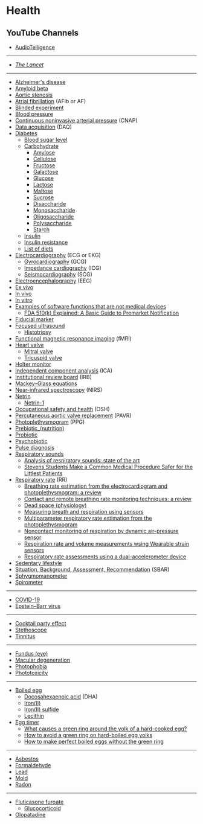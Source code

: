# Health
## YouTube Channels
* [AudioTelligence](https://www.youtube.com/@audiotelligence5387)
---
* [*The Lancet*](https://en.wikipedia.org/wiki/The_Lancet)
---
* [Alzheimer's disease](https://en.wikipedia.org/wiki/Alzheimer%27s_disease)
* [Amyloid beta](https://en.wikipedia.org/wiki/Amyloid_beta)
* [Aortic stenosis](https://en.wikipedia.org/wiki/Aortic_stenosis)
* [Atrial fibrillation](https://en.wikipedia.org/wiki/Atrial_fibrillation) (AFib or AF)
* [Blinded experiment](https://en.wikipedia.org/wiki/Blinded_experiment)
* [Blood pressure](https://en.wikipedia.org/wiki/Blood_pressure)
* [Continuous noninvasive arterial pressure](https://en.wikipedia.org/wiki/Continuous_noninvasive_arterial_pressure) (CNAP)
* [Data acquisition](https://en.wikipedia.org/wiki/Data_acquisition) (DAQ)
* [Diabetes](https://en.wikipedia.org/wiki/Diabetes)
  * [Blood sugar level](https://en.wikipedia.org/wiki/Blood_sugar_level)
  * [Carbohydrate](https://en.wikipedia.org/wiki/Carbohydrate)
    * [Amylose](https://en.wikipedia.org/wiki/Amylose)
    * [Cellulose](https://en.wikipedia.org/wiki/Cellulose)
    * [Fructose](https://en.wikipedia.org/wiki/Fructose)
    * [Galactose](https://en.wikipedia.org/wiki/Galactose)
    * [Glucose](https://en.wikipedia.org/wiki/Glucose)
    * [Lactose](https://en.wikipedia.org/wiki/Lactose)
    * [Maltose](https://en.wikipedia.org/wiki/Maltose)
    * [Sucrose](https://en.wikipedia.org/wiki/Sucrose)
    * [Disaccharide](https://en.wikipedia.org/wiki/Disaccharide)
    * [Monosaccharide](https://en.wikipedia.org/wiki/Monosaccharide)
    * [Oligosaccharide](https://en.wikipedia.org/wiki/Oligosaccharide)
    * [Polysaccharide](https://en.wikipedia.org/wiki/Polysaccharide)
    * [Starch](https://en.wikipedia.org/wiki/Starch)
  * [Insulin](https://en.wikipedia.org/wiki/Insulin)
  * [Insulin resistance](https://en.wikipedia.org/wiki/Insulin_resistance)
  * [List of diets](https://en.wikipedia.org/wiki/List_of_diets)
* [Electrocardiography](https://en.wikipedia.org/wiki/Electrocardiography) (ECG or EKG)
  * [Gyrocardiography](https://www.ncbi.nlm.nih.gov/pmc/articles/PMC7700364/) (GCG)
  * [Impedance cardiography](https://en.wikipedia.org/wiki/Impedance_cardiography) (ICG)
  * [Seismocardiography](https://www.ncbi.nlm.nih.gov/pmc/articles/PMC8189030/) (SCG)
* [Electroencephalography](https://en.wikipedia.org/wiki/Electroencephalography) (EEG)
* [Ex vivo](https://en.wikipedia.org/wiki/Ex_vivo)
* [In vivo](https://en.wikipedia.org/wiki/In_vivo)
* [In vitro](https://en.wikipedia.org/wiki/In_vitro)
* [Examples of software functions that are not medical devices](https://www.fda.gov/medical-devices/device-software-functions-including-mobile-medical-applications/examples-software-functions-are-not-medical-devices)
  * [FDA 510(k) Explained: A Basic Guide to Premarket Notification](https://www.thefdagroup.com/blog/510k-explained)
* [Fiducial marker](https://en.wikipedia.org/wiki/Fiducial_marker)
* [Focused ultrasound](https://en.wikipedia.org/wiki/Focused_ultrasound)
  * [Histotripsy](https://en.wiktionary.org/wiki/histotripsy)
* [Functional magnetic resonance imaging](https://en.wikipedia.org/wiki/Functional_magnetic_resonance_imaging) (fMRI)
* [Heart valve](https://en.wikipedia.org/wiki/Heart_valve)
  * [Mitral valve](https://en.wikipedia.org/wiki/Mitral_valve)
  * [Tricuspid valve](https://en.wikipedia.org/wiki/Tricuspid_valve)
* [Holter monitor](https://en.wikipedia.org/wiki/Holter_monitor)
* [Independent component analysis](https://en.wikipedia.org/wiki/Independent_component_analysis) (ICA)
* [Institutional review board](https://en.wikipedia.org/wiki/Institutional_review_board) (IRB)
* [Mackey–Glass equations](https://en.wikipedia.org/wiki/Mackey%E2%80%93Glass_equations)
* [Near-infrared spectroscopy](https://en.wikipedia.org/wiki/Near-infrared_spectroscopy) (NIRS)
* [Netrin](https://en.wikipedia.org/wiki/Netrin)
  * [Netrin-1](https://en.wikipedia.org/wiki/Netrin_1)
* [Occupational safety and health](https://en.wikipedia.org/wiki/Occupational_safety_and_health) (OSH)
* [Percutaneous aortic valve replacement](https://en.wikipedia.org/wiki/Percutaneous_aortic_valve_replacement) (PAVR)
* [Photoplethysmogram](https://en.wikipedia.org/wiki/Photoplethysmogram) (PPG)
* [Prebiotic_(nutrition)](https://en.wikipedia.org/wiki/Prebiotic_(nutrition))
* [Probiotic](https://en.wikipedia.org/wiki/Probiotic)
* [Psychobiotic](https://en.wikipedia.org/wiki/Psychobiotic)
* [Pulse diagnosis](https://en.wikipedia.org/wiki/Pulse_diagnosis)
* [Respiratory sounds](https://en.wikipedia.org/wiki/Respiratory_sounds)
  * [Analysis of respiratory sounds: state of the art](https://www.ncbi.nlm.nih.gov/pmc/articles/PMC2990233/)
  * [Stevens Students Make a Common Medical Procedure Safer for the Littlest Patients](https://www.stevens.edu/news/stevens-students-make-common-medical-procedure-safer-littlest-patients)
* [Respiratory rate](https://en.wikipedia.org/wiki/Respiratory_rate) (RR)
  * [Breathing rate estimation from the electrocardiogram and photoplethysmogram: a review](https://ieeexplore.ieee.org/document/8081839)
  * [Contact and remote breathing rate monitoring techniques: a review](https://www.ncbi.nlm.nih.gov/pmc/articles/PMC8769001/)
  * [Dead space (physiology)](https://en.wikipedia.org/wiki/Dead_space_(physiology))
  * [Measuring breath and respiration using sensors](https://www.news-medical.net/whitepaper/20181015/Measuring-Breath-and-Respiration-Using-Sensors.aspx)
  * [Multiparameter respiratory rate estimation from the photoplethysmogram](https://ieeexplore.ieee.org/document/6458992)
  * [Noncontact monitoring of respiration by dynamic air-pressure sensor](https://www.ncbi.nlm.nih.gov/pmc/articles/PMC4581013/)
  * [Respiration rate and volume measurements wsing Wearable strain sensors](https://www.nature.com/articles/s41746-019-0083-3)
  * [Respiratory rate assessments using a dual-accelerometer device](https://www.sciencedirect.com/science/article/abs/pii/S1569904813003698)
* [Sedentary lifestyle](https://en.wikipedia.org/wiki/Sedentary_lifestyle)
* [Situation, Background, Assessment, Recommendation](https://en.wikipedia.org/wiki/SBAR) (SBAR)
* [Sphygmomanometer](https://en.wikipedia.org/wiki/Sphygmomanometer)
* [Spirometer](https://en.wikipedia.org/wiki/Spirometer)
---
* [COVID-19](https://en.wikipedia.org/wiki/COVID-19)
* [Epstein–Barr virus](https://en.wikipedia.org/wiki/Epstein%E2%80%93Barr_virus)
---
* [Cocktail party effect](https://en.wikipedia.org/wiki/Cocktail_party_effect)
* [Stethoscope](Stethoscope)
* [Tinnitus](https://en.wikipedia.org/wiki/Tinnitus)
---
* [Fundus (eye)](https://en.wikipedia.org/wiki/Fundus_(eye))
* [Macular degeneration](https://en.wikipedia.org/wiki/Macular_degeneration)
* [Photophobia](https://en.wikipedia.org/wiki/Photophobia)
* [Phototoxicity](https://en.wikipedia.org/wiki/Phototoxicity)
---
* [Boiled egg](https://en.wikipedia.org/wiki/Boiled_egg)
  * [Docosahexaenoic acid](https://en.wikipedia.org/wiki/Docosahexaenoic_acid) (DHA)
  * [Iron(II)](https://en.wikipedia.org/wiki/Iron(II))
  * [Iron(II) sulfide](https://en.wikipedia.org/wiki/Iron(II)_sulfide)
  * [Lecithin](https://en.wikipedia.org/wiki/Lecithin)
* [Egg timer](https://en.wikipedia.org/wiki/Egg_timer)
  * [What causes a green ring around the yolk of a hard-cooked egg?](https://ask.usda.gov/s/article/What-causes-a-green-ring-around-the-yolk-of-a-hard-cooked-egg)
  * [How to avoid a green ring on hard-boiled egg yolks](https://food.unl.edu/how-avoid-green-ring-hard-boiled-egg-yolks)
  * [How to make perfect boiled eggs without the green ring](https://www.uaex.uada.edu/counties/miller/news/fcs/meats-proteins/How%20to%20Make%20Perfect%20Boiled%20Eggs%20Without%20the%20Green%20Ring.aspx)
---
* [Asbestos](https://en.wikipedia.org/wiki/Asbestos)
* [Formaldehyde](https://en.wikipedia.org/wiki/Formaldehyde)
* [Lead](https://en.wikipedia.org/wiki/Lead)
* [Mold](https://en.wikipedia.org/wiki/Mold)
* [Radon](https://en.wikipedia.org/wiki/Radon)
---
* [Fluticasone furoate](https://en.wikipedia.org/wiki/Fluticasone_furoate)
  * [Glucocorticoid](https://en.wikipedia.org/wiki/Glucocorticoid)
* [Olopatadine](https://en.wikipedia.org/wiki/Olopatadine)
